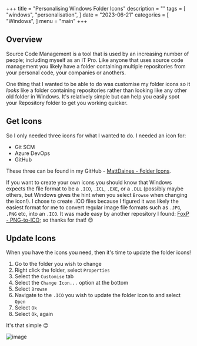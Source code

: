 +++
title = "Personalising Windows Folder Icons"
description = ""
tags = [
    "windows",
    "personalisation",
]
date = "2023-06-21"
categories = [
    "Windows",
]
menu = "main"
+++

## Overview

Source Code Management is a tool that is used by an increasing number of people; including myself as an IT Pro. Like anyone that uses source code management you likely have a folder containing multiple repositories from your personal code, your companies or anothers.

One thing that I wanted to be able to do was customise my folder icons so it _looks_ like a folder containing repositories rather than looking like any other old folder in Windows. It's relatively simple but can help you easily spot your Repository folder to get you working quicker.

## Get Icons

So I only needed three icons for what I wanted to do. I needed an icon for:

- Git SCM
- Azure DevOps
- GitHub

These three can be found in my GitHub - [MattDaines - Folder Icons](https:\\github.com\MattDaines\Folder-Icons).

If you want to create your own icons you should know that Windows expects the file format to be a `.ICO`, `.ICL`, `.EXE`, or a `.DLL` (possibly maybe others, but Windows gives the hint when you select `Browse` when changing the icon!). I chose to create .ICO files because I figured it was likely the easiest format for me to convert regular image file formats such as `.JPG`, `.PNG` etc, into an `.ICO`. It was made easy by another repository I found: [FoxP - PNG-to-ICO](https:\\github.com\FoxP\PNG-to-ICO); so thanks for that! 😊

## Update Icons

When you have the icons you need, then it's time to update the folder icons!

1) Go to the folder you wish to change
2) Right click the folder, select `Properties`
3) Select the `Customise` tab
4) Select the `Change Icon...` option at the bottom
5) Select `Browse`
6) Navigate to the `.ICO` you wish to update the folder icon to and select `Open`
7) Select `Ok`
8) Select `Ok`, again

It's that simple 😊

![image](imgs/file-explorer-after.png)
